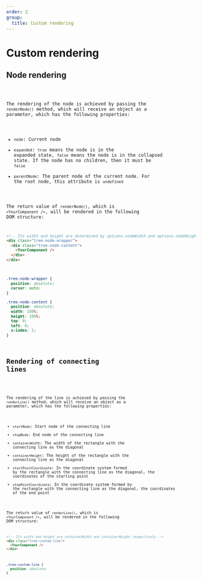 ```yaml
---
order: 2
group:
  title: Custom rendering
---
```


# Custom rendering

## Node rendering

<code src="./RenderNode.jsx" />

The rendering of the node is achieved by passing the `renderNode()` method, which will receive an object as a parameter, which has the following properties:

- `node`: Current node
- `expanded`: `true` means the node is in the expanded state, `false` means the node is in the collapsed state. If the node has no children, then it must be `false`
- `parentNode`: The parent node of the current node. For the root node, this attribute is `undefined`

The return value of `renderNode()`, which is `<YourComponent />`, will be rendered in the following DOM structure:

```html
<!-- Its width and height are determined by options.nodeWidth and options.nodeHeight respectively -->
<div class="tree-node-wrapper">
  <div class="tree-node-content">
    <YourComponent />
  </div>
</div>
```

```css
.tree-node-wrapper {
  position: absolute;
  cursor: auto;
}

.tree-node-content {
  position: absolute;
  width: 100%;
  height: 100%;
  top: 0;
  left: 0;
  z-index: 1;
}
```

## Rendering of connecting lines

<code src="./RenderLine.jsx" />

The rendering of the line is achieved by passing the `renderLine()` method, which will receive an object as a parameter, which has the following properties:

- `startNode`: Start node of the connecting line
- `stopNode`: End node of the connecting line
- `containerWidth`: The width of the rectangle with the connecting line as the diagonal
- `containerHeight`: The height of the rectangle with the connecting line as the diagonal
- `startPointCoordinate`: In the coordinate system formed by the rectangle with the connecting line as the diagonal, the coordinates of the starting point
- `stopPointCoordinate`: In the coordinate system formed by the rectangle with the connecting line as the diagonal, the coordinates of the end point

The return value of `renderLine()`, which is `<YourComponent />`, will be rendered in the following DOM structure:

```html
<!-- Its width and height are containerWidth and containerHeight respectively -->
<div class="tree-custom-line">
  <YourComponent />
</div>
```

```css
.tree-custom-line {
  position: absolute;
}
```
